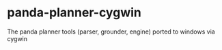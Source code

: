 # panda-planner-cygwin
The panda planner tools (parser, grounder, engine) ported to windows via cygwin
